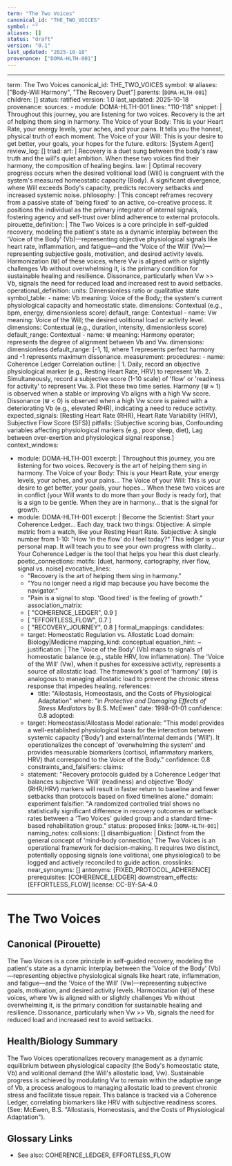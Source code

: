 ```yaml
---
term: "The Two Voices"
canonical_id: "THE_TWO_VOICES"
symbol: ""
aliases: []
status: "draft"
version: "0.1"
last_updated: "2025-10-18"
provenance: ["DOMA-HLTH-001"]
---
```


---
term: The Two Voices
canonical_id: THE_TWO_VOICES
symbol: ⋓
aliases: ["Body-Will Harmony", "The Recovery Duet"]
parents: [`DOMA-HLTH-001`]
children: []
status: ratified
version: 1.0
last_updated: 2025-10-18
provenance:
  sources:
    - module: DOMA-HLTH-001
      lines: "110-118"
      snippet: |
        Throughout this journey, you are listening for two voices. Recovery is the art of helping them sing in harmony. The Voice of your Body: This is your Heart Rate, your energy levels, your aches, and your pains. It tells you the honest, physical truth of each moment. The Voice of your Will: This is your desire to get better, your goals, your hopes for the future.
  editors: [System Agent]
  review_log: []
triad:
  art: |
    Recovery is a duet sung between the body's raw truth and the will's quiet ambition. When these two voices find their harmony, the composition of healing begins.
  law: |
    Optimal recovery progress occurs when the desired volitional load (Will) is congruent with the system's measured homeostatic capacity (Body). A significant divergence, where Will exceeds Body's capacity, predicts recovery setbacks and increased systemic noise.
  philosophy: |
    This concept reframes recovery from a passive state of 'being fixed' to an active, co-creative process. It positions the individual as the primary integrator of internal signals, fostering agency and self-trust over blind adherence to external protocols.
pirouette_definition: |
  The Two Voices is a core principle in self-guided recovery, modeling the patient's state as a dynamic interplay between the 'Voice of the Body' (Vb)—representing objective physiological signals like heart rate, inflammation, and fatigue—and the 'Voice of the Will' (Vw)—representing subjective goals, motivation, and desired activity levels. Harmonization (⋓) of these voices, where Vw is aligned with or slightly challenges Vb without overwhelming it, is the primary condition for sustainable healing and resilience. Dissonance, particularly when Vw >> Vb, signals the need for reduced load and increased rest to avoid setbacks.
operational_definition:
  units: Dimensionless ratio or qualitative state
  symbol_table:
    - name: Vb
      meaning: Voice of the Body; the system's current physiological capacity and homeostatic state.
      dimensions: Contextual (e.g., bpm, energy, dimensionless score)
      default_range: Contextual
    - name: Vw
      meaning: Voice of the Will; the desired volitional load or activity level.
      dimensions: Contextual (e.g., duration, intensity, dimensionless score)
      default_range: Contextual
    - name: ⋓
      meaning: Harmony operator; represents the degree of alignment between Vb and Vw.
      dimensions: dimensionless
      default_range: [-1, 1], where 1 represents perfect harmony and -1 represents maximum dissonance.
  measurement:
    procedures:
      - name: Coherence Ledger Correlation
        outline: |
          1. Daily, record an objective physiological marker (e.g., Resting Heart Rate, HRV) to represent Vb.
          2. Simultaneously, record a subjective score (1-10 scale) of 'flow' or 'readiness for activity' to represent Vw.
          3. Plot these two time series. Harmony (⋓ ≈ 1) is observed when a stable or improving Vb aligns with a high Vw score. Dissonance (⋓ < 0) is observed when a high Vw score is paired with a deteriorating Vb (e.g., elevated RHR), indicating a need to reduce activity.
        expected_signals: [Resting Heart Rate (RHR), Heart Rate Variability (HRV), Subjective Flow Score (SFS)]
        pitfalls: [Subjective scoring bias, Confounding variables affecting physiological markers (e.g., poor sleep, diet), Lag between over-exertion and physiological signal response.]
context_windows:
  - module: DOMA-HLTH-001
    excerpt: |
      Throughout this journey, you are listening for two voices. Recovery is the art of helping them sing in harmony. The Voice of your Body: This is your Heart Rate, your energy levels, your aches, and your pains... The Voice of your Will: This is your desire to get better, your goals, your hopes... When these two voices are in conflict (your Will wants to do more than your Body is ready for), that is a sign to be gentle. When they are in harmony... that is the signal for growth.
  - module: DOMA-HLTH-001
    excerpt: |
      Become the Scientist: Start your Coherence Ledger... Each day, track two things: Objective: A simple metric from a watch, like your Resting Heart Rate. Subjective: A single number from 1-10: "How 'in the flow' do I feel today?" This ledger is your personal map. It will teach you to see your own progress with clarity... Your Coherence Ledger is the tool that helps you hear this duet clearly.
poetic_connections:
  motifs: [duet, harmony, cartography, river flow, signal vs. noise]
  evocative_lines:
    - "Recovery is the art of helping them sing in harmony."
    - "You no longer need a rigid map because you have become the navigator."
    - "Pain is a signal to stop. 'Good tired' is the feeling of growth."
  association_matrix:
    - [ "COHERENCE_LEDGER", 0.9 ]
    - [ "EFFORTLESS_FLOW", 0.7 ]
    - [ "RECOVERY_JOURNEY", 0.8 ]
formal_mappings:
  candidates:
    - target: Homeostatic Regulation vs. Allostatic Load
      domain: Biology|Medicine
      mapping_kind: conceptual
      equation_hint: ~
      justification: |
        The 'Voice of the Body' (Vb) maps to signals of homeostatic balance (e.g., stable HRV, low inflammation). The 'Voice of the Will' (Vw), when it pushes for excessive activity, represents a source of allostatic load. The framework's goal of 'harmony' (⋓) is analogous to managing allostatic load to prevent the chronic stress response that impedes healing.
      references:
        - title: "Allostasis, Homeostasis, and the Costs of Physiological Adaptation"
          where: "in *Protective and Damaging Effects of Stress Mediators* by B.S. McEwen"
          date: 1998-01-01
      confidence: 0.8
  adopted:
    - target: Homeostasis/Allostasis Model
      rationale: "This model provides a well-established physiological basis for the interaction between systemic capacity ('Body') and external/internal demands ('Will'). It operationalizes the concept of 'overwhelming the system' and provides measurable biomarkers (cortisol, inflammatory markers, HRV) that correspond to the Voice of the Body."
      confidence: 0.8
constraints_and_falsifiers:
  claims:
    - statement: "Recovery protocols guided by a Coherence Ledger that balances subjective 'Will' (readiness) and objective 'Body' (RHR/HRV) markers will result in faster return to baseline and fewer setbacks than protocols based on fixed timelines alone."
      domain: experiment
      falsifier: "A randomized controlled trial shows no statistically significant difference in recovery outcomes or setback rates between a 'Two Voices' guided group and a standard time-based rehabilitation group."
      status: proposed
      links: [`DOMA-HLTH-001`]
naming_notes:
  collisions: []
  disambiguation: |
    Distinct from the general concept of 'mind-body connection,' The Two Voices is an operational framework for decision-making. It requires two distinct, potentially opposing signals (one volitional, one physiological) to be logged and actively reconciled to guide action.
crosslinks:
  near_synonyms: []
  antonyms: [FIXED_PROTOCOL_ADHERENCE]
  prerequisites: [COHERENCE_LEDGER]
  downstream_effects: [EFFORTLESS_FLOW]
license: CC-BY-SA-4.0
---

# The Two Voices

## Canonical (Pirouette)
The Two Voices is a core principle in self-guided recovery, modeling the patient's state as a dynamic interplay between the 'Voice of the Body' (Vb)—representing objective physiological signals like heart rate, inflammation, and fatigue—and the 'Voice of the Will' (Vw)—representing subjective goals, motivation, and desired activity levels. Harmonization (⋓) of these voices, where Vw is aligned with or slightly challenges Vb without overwhelming it, is the primary condition for sustainable healing and resilience. Dissonance, particularly when Vw >> Vb, signals the need for reduced load and increased rest to avoid setbacks.

## Health/Biology Summary
The Two Voices operationalizes recovery management as a dynamic equilibrium between physiological capacity (the Body's homeostatic state, Vb) and volitional demand (the Will's allostatic load, Vw). Sustainable progress is achieved by modulating Vw to remain within the adaptive range of Vb, a process analogous to managing allostatic load to prevent chronic stress and facilitate tissue repair. This balance is tracked via a Coherence Ledger, correlating biomarkers like HRV with subjective readiness scores. (See: McEwen, B.S. "Allostasis, Homeostasis, and the Costs of Physiological Adaptation").

## Glossary Links
- See also: COHERENCE_LEDGER, EFFORTLESS_FLOW